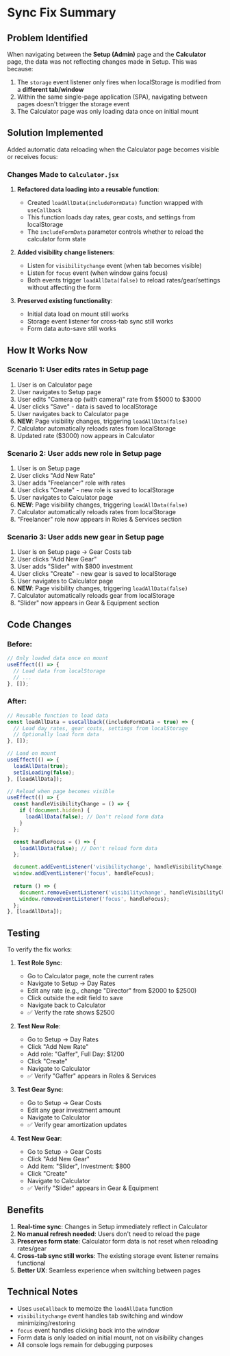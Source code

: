 # Sync Fix Summary

## Problem Identified

When navigating between the **Setup (Admin)** page and the **Calculator** page, the data was not reflecting changes made in Setup. This was because:

1. The `storage` event listener only fires when localStorage is modified from a **different tab/window**
2. Within the same single-page application (SPA), navigating between pages doesn't trigger the storage event
3. The Calculator page was only loading data once on initial mount

## Solution Implemented

Added automatic data reloading when the Calculator page becomes visible or receives focus:

### Changes Made to `Calculator.jsx`

1. **Refactored data loading into a reusable function**:
   - Created `loadAllData(includeFormData)` function wrapped with `useCallback`
   - This function loads day rates, gear costs, and settings from localStorage
   - The `includeFormData` parameter controls whether to reload the calculator form state

2. **Added visibility change listeners**:
   - Listen for `visibilitychange` event (when tab becomes visible)
   - Listen for `focus` event (when window gains focus)
   - Both events trigger `loadAllData(false)` to reload rates/gear/settings without affecting the form

3. **Preserved existing functionality**:
   - Initial data load on mount still works
   - Storage event listener for cross-tab sync still works
   - Form data auto-save still works

## How It Works Now

### Scenario 1: User edits rates in Setup page
1. User is on Calculator page
2. User navigates to Setup page
3. User edits "Camera op (with camera)" rate from $5000 to $3000
4. User clicks "Save" - data is saved to localStorage
5. User navigates back to Calculator page
6. **NEW**: Page visibility changes, triggering `loadAllData(false)`
7. Calculator automatically reloads rates from localStorage
8. Updated rate ($3000) now appears in Calculator

### Scenario 2: User adds new role in Setup page
1. User is on Setup page
2. User clicks "Add New Rate"
3. User adds "Freelancer" role with rates
4. User clicks "Create" - new role is saved to localStorage
5. User navigates to Calculator page
6. **NEW**: Page visibility changes, triggering `loadAllData(false)`
7. Calculator automatically reloads rates from localStorage
8. "Freelancer" role now appears in Roles & Services section

### Scenario 3: User adds new gear in Setup page
1. User is on Setup page → Gear Costs tab
2. User clicks "Add New Gear"
3. User adds "Slider" with $800 investment
4. User clicks "Create" - new gear is saved to localStorage
5. User navigates to Calculator page
6. **NEW**: Page visibility changes, triggering `loadAllData(false)`
7. Calculator automatically reloads gear from localStorage
8. "Slider" now appears in Gear & Equipment section

## Code Changes

### Before:
```javascript
// Only loaded data once on mount
useEffect(() => {
  // Load data from localStorage
  // ...
}, []);
```

### After:
```javascript
// Reusable function to load data
const loadAllData = useCallback((includeFormData = true) => {
  // Load day rates, gear costs, settings from localStorage
  // Optionally load form data
}, []);

// Load on mount
useEffect(() => {
  loadAllData(true);
  setIsLoading(false);
}, [loadAllData]);

// Reload when page becomes visible
useEffect(() => {
  const handleVisibilityChange = () => {
    if (!document.hidden) {
      loadAllData(false); // Don't reload form data
    }
  };

  const handleFocus = () => {
    loadAllData(false); // Don't reload form data
  };

  document.addEventListener('visibilitychange', handleVisibilityChange);
  window.addEventListener('focus', handleFocus);
  
  return () => {
    document.removeEventListener('visibilitychange', handleVisibilityChange);
    window.removeEventListener('focus', handleFocus);
  };
}, [loadAllData]);
```

## Testing

To verify the fix works:

1. **Test Role Sync**:
   - Go to Calculator page, note the current rates
   - Navigate to Setup → Day Rates
   - Edit any rate (e.g., change "Director" from $2000 to $2500)
   - Click outside the edit field to save
   - Navigate back to Calculator
   - ✅ Verify the rate shows $2500

2. **Test New Role**:
   - Go to Setup → Day Rates
   - Click "Add New Rate"
   - Add role: "Gaffer", Full Day: $1200
   - Click "Create"
   - Navigate to Calculator
   - ✅ Verify "Gaffer" appears in Roles & Services

3. **Test Gear Sync**:
   - Go to Setup → Gear Costs
   - Edit any gear investment amount
   - Navigate to Calculator
   - ✅ Verify gear amortization updates

4. **Test New Gear**:
   - Go to Setup → Gear Costs
   - Click "Add New Gear"
   - Add item: "Slider", Investment: $800
   - Click "Create"
   - Navigate to Calculator
   - ✅ Verify "Slider" appears in Gear & Equipment

## Benefits

1. **Real-time sync**: Changes in Setup immediately reflect in Calculator
2. **No manual refresh needed**: Users don't need to reload the page
3. **Preserves form state**: Calculator form data is not reset when reloading rates/gear
4. **Cross-tab sync still works**: The existing storage event listener remains functional
5. **Better UX**: Seamless experience when switching between pages

## Technical Notes

- Uses `useCallback` to memoize the `loadAllData` function
- `visibilitychange` event handles tab switching and window minimizing/restoring
- `focus` event handles clicking back into the window
- Form data is only loaded on initial mount, not on visibility changes
- All console logs remain for debugging purposes
